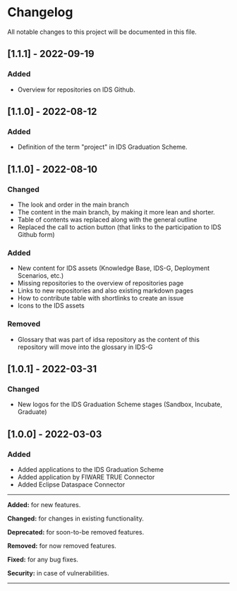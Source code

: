 
# Changelog
All notable changes to this project will be documented in this file.

## [1.1.1] - 2022-09-19
### Added
- Overview for repositories on IDS Github. 

## [1.1.0] - 2022-08-12
### Added
- Definition of the term "project" in IDS Graduation Scheme. 

## [1.1.0] - 2022-08-10
### Changed
- The look and order in the main branch
- The content in the main branch, by making it more lean and shorter.
- Table of contents was replaced along with the general outline 
- Replaced the call to action button (that links to the participation to IDS Github form)

### Added
- New content for IDS assets (Knowledge Base, IDS-G, Deployment Scenarios, etc.)
- Missing repositories to the overview of repositories page
- Links to new repositories and also existing markdown pages
- How to contribute table with shortlinks to create an issue
- Icons to the IDS assets

### Removed
- Glossary that was part of idsa repository as the content of this repository will move into the glossary in IDS-G

## [1.0.1] - 2022-03-31
### Changed
- New logos for the IDS Graduation Scheme stages (Sandbox, Incubate, Graduate)

## [1.0.0] - 2022-03-03
### Added
- Added applications to the IDS Graduation Scheme
- Added application by FIWARE TRUE Connector
- Added Eclipse Dataspace Connector


---

**Added:** for new features.

**Changed:** for changes in existing functionality.

**Deprecated:** for soon-to-be removed features.

**Removed:** for now removed features.

**Fixed:** for any bug fixes.

**Security:** in case of vulnerabilities.

---
